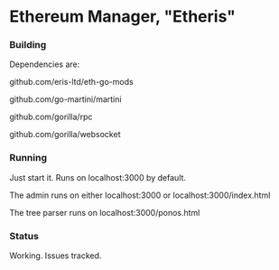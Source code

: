 # Ethereum Manager, "Etheris"

### Building

Dependencies are:

github.com/eris-ltd/eth-go-mods

github.com/go-martini/martini

github.com/gorilla/rpc

github.com/gorilla/websocket

### Running 

Just start it. Runs on localhost:3000 by default.

The admin runs on either localhost:3000 or localhost:3000/index.html

The tree parser runs on localhost:3000/ponos.html 


### Status

Working. Issues tracked.